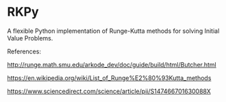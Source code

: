 # RKPy
A flexible Python implementation of Runge-Kutta methods for solving Initial Value Problems. 

References:

http://runge.math.smu.edu/arkode_dev/doc/guide/build/html/Butcher.html

https://en.wikipedia.org/wiki/List_of_Runge%E2%80%93Kutta_methods

https://www.sciencedirect.com/science/article/pii/S147466701630088X
